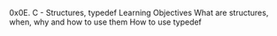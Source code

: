 0x0E. C - Structures, typedef
Learning Objectives
What are structures, when, why and how to use them
How to use typedef
